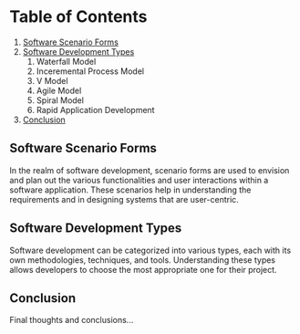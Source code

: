 # Table of Contents

1. [Software Scenario Forms](#software-scenario-forms)
2. [Software Development Types](#software-development-types)
   1. Waterfall Model
   2. Inceremental Process Model
   3. V Model
   4. Agile Model
   5. Spiral Model
   6. Rapid Application Development
4. [Conclusion](#conclusion)

## Software Scenario Forms
In the realm of software development, scenario forms are used to envision and plan out the various functionalities and user interactions within a software application. These scenarios help in understanding the requirements and in designing systems that are user-centric.

## Software Development Types
Software development can be categorized into various types, each with its own methodologies, techniques, and tools. Understanding these types allows developers to choose the most appropriate one for their project.



## Conclusion
Final thoughts and conclusions...

